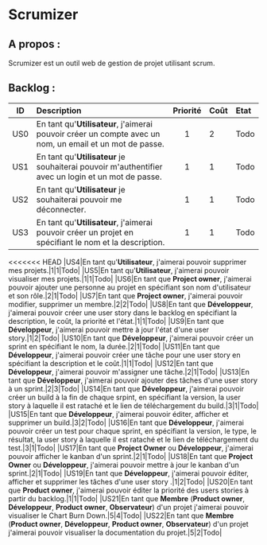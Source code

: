 Scrumizer
=========

A propos :
----------
Scrumizer est un outil web de gestion de projet utilisant scrum.

Backlog :
---------

|ID |Description|Priorité|Coût|Etat|
|:-:|:----------|:------:|:---|:---|
|US0|En tant qu'**Utilisateur**, j'aimerai pouvoir créer un compte avec un nom, un email et un mot de passe.|1|2|Todo|
|US1|En tant qu'**Utilisateur** je souhaiterai pouvoir m'authentifier avec un login et un mot de passe.|1|1|Todo|
|US2|En tant qu'**Utilisateur** je souhaiterai pouvoir me déconnecter.|1|1|Todo|
|US3|En tant qu'**Utilisateur**, j'aimerai pouvoir créer un projet en spécifiant le nom et la description.|1|1|Todo|
<<<<<<< HEAD
|US4|En tant qu'**Utilisateur**, j'aimerai pouvoir supprimer mes projets.|1|1|Todo|
|US5|En tant qu'**Utilisateur**, j'aimerai pouvoir visualiser mes projets.|1|1|Todo|
|US6|En tant que **Project owner**, j'aimerai pouvoir ajouter une personne au projet en spécifiant son nom d'utilisateur et son rôle.|2|1|Todo|
|US7|En tant que **Project owner**, j'aimerai pouvoir modifier, supprimer un membre.|2|2|Todo|
|US8|En tant que **Développeur**, j'aimerai pouvoir créer une user story dans le backlog en spécifiant la description, le coût, la priorité et l'état.|1|1|Todo|
|US9|En tant que **Développeur**, j'aimerai pouvoir mettre à jour l'état d'une user story.|1|2|Todo|
|US10|En tant que **Développeur**, j'aimerai pouvoir créer un sprint en spécifiant le nom, la durée.|2|1|Todo|
|US11|En tant que **Développeur**, j'aimerai pouvoir créer une tâche pour une user story en spécifiant la description et le coût.|1|1|Todo|
|US12|En tant que **Développeur**, j'aimerai pouvoir m'assigner une tâche.|2|1|Todo|
|US13|En tant que **Développeur**, j'aimerai pouvoir ajouter des tâches d'une user story à un sprint.|2|3|Todo|
|US14|En tant que **Développeur**, j'aimerai pouvoir créer un build à la fin de chaque srpint, en spécifiant la version, la user story à laquelle il est rataché et le lien de téléchargement du build.|3|1|Todo|
|US15|En tant que **Développeur**, j'aimerai pouvoir éditer, afficher et supprimer un build.|3|2|Todo|
|US16|En tant que **Développeur**, j'aimerai pouvoir créer un test pour chaque sprint, en spécifiant la version, le type, le résultat, la user story à laquelle il est rataché et le lien de téléchargement du test.|3|1|Todo|
|US17|En tant que **Project Owner** ou **Développeur**, j'aimerai pouvoir afficher le kanban d'un sprint.|2|1|Todo|
|US18|En tant que **Project Owner** ou **Développeur**, j'aimerai pouvoir mettre à jour le kanban d'un sprint.|2|1|Todo|
|US19|En tant que **Développeur**, j'aimerai pouvoir éditer, afficher et supprimer les tâches d'une user story .|1|2|Todo|
|US20|En tant que **Product owner**, j'aimerai pouvoir éditer la priorité des users stories à partir du backlog.|1|1|Todo|
|US21|En tant que **Membre** (**Product owner**, **Développeur**, **Product owner**, **Observateur**) d'un projet j'aimerai pouvoir visualiser le Chart Burn Down.|5|4|Todo|
|US22|En tant que **Membre** (**Product owner**, **Développeur**, **Product owner**, **Observateur**) d'un projet j'aimerai pouvoir visualiser la documentation du projet.|5|2|Todo|

